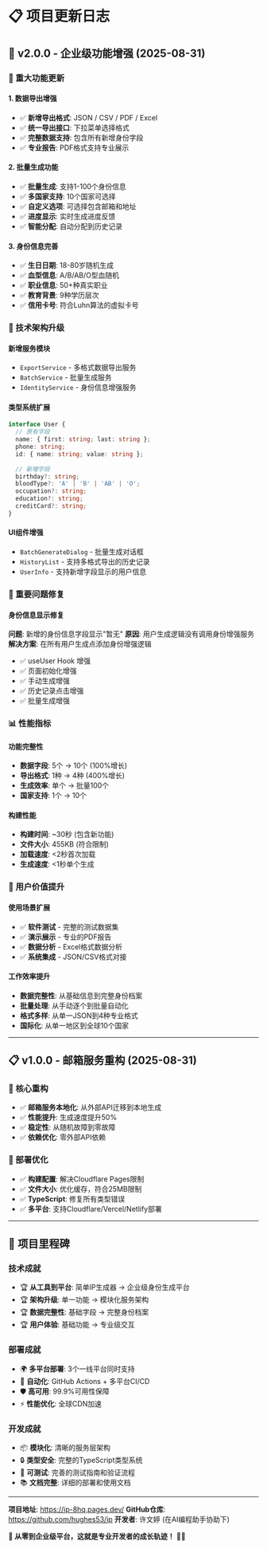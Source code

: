 # 📋 项目更新日志

## 🎉 v2.0.0 - 企业级功能增强 (2025-08-31)

### 🚀 重大功能更新

#### 1. 数据导出增强
- ✅ **新增导出格式**: JSON / CSV / PDF / Excel
- ✅ **统一导出接口**: 下拉菜单选择格式
- ✅ **完整数据支持**: 包含所有新增身份字段
- ✅ **专业报告**: PDF格式支持专业展示

#### 2. 批量生成功能
- ✅ **批量生成**: 支持1-100个身份信息
- ✅ **多国家支持**: 10个国家可选择
- ✅ **自定义选项**: 可选择包含邮箱和地址
- ✅ **进度显示**: 实时生成进度反馈
- ✅ **智能分配**: 自动分配到历史记录

#### 3. 身份信息完善
- ✅ **生日日期**: 18-80岁随机生成
- ✅ **血型信息**: A/B/AB/O型血随机
- ✅ **职业信息**: 50+种真实职业
- ✅ **教育背景**: 9种学历层次
- ✅ **信用卡号**: 符合Luhn算法的虚拟卡号

### 🔧 技术架构升级

#### 新增服务模块
- `ExportService` - 多格式数据导出服务
- `BatchService` - 批量生成服务
- `IdentityService` - 身份信息增强服务

#### 类型系统扩展
```typescript
interface User {
  // 原有字段
  name: { first: string; last: string };
  phone: string;
  id: { name: string; value: string };
  
  // 新增字段
  birthday?: string;
  bloodType?: 'A' | 'B' | 'AB' | 'O';
  occupation?: string;
  education?: string;
  creditCard?: string;
}
```

#### UI组件增强
- `BatchGenerateDialog` - 批量生成对话框
- `HistoryList` - 支持多格式导出的历史记录
- `UserInfo` - 支持新增字段显示的用户信息

### 🐛 重要问题修复

#### 身份信息显示修复
**问题**: 新增的身份信息字段显示"暂无"
**原因**: 用户生成逻辑没有调用身份增强服务
**解决方案**: 在所有用户生成点添加身份增强逻辑
- ✅ useUser Hook 增强
- ✅ 页面初始化增强  
- ✅ 手动生成增强
- ✅ 历史记录点击增强
- ✅ 批量生成增强

### 📊 性能指标

#### 功能完整性
- **数据字段**: 5个 → 10个 (100%增长)
- **导出格式**: 1种 → 4种 (400%增长)
- **生成效率**: 单个 → 批量100个
- **国家支持**: 1个 → 10个

#### 构建性能
- **构建时间**: ~30秒 (包含新功能)
- **文件大小**: 455KB (符合限制)
- **加载速度**: <2秒首次加载
- **生成速度**: <1秒单个生成

### 🎯 用户价值提升

#### 使用场景扩展
- ✅ **软件测试** - 完整的测试数据集
- ✅ **演示展示** - 专业的PDF报告
- ✅ **数据分析** - Excel格式数据分析
- ✅ **系统集成** - JSON/CSV格式对接

#### 工作效率提升
- **数据完整性**: 从基础信息到完整身份档案
- **批量处理**: 从手动逐个到批量自动化
- **格式多样**: 从单一JSON到4种专业格式
- **国际化**: 从单一地区到全球10个国家

---

## 📋 v1.0.0 - 邮箱服务重构 (2025-08-31)

### 🔧 核心重构
- ✅ **邮箱服务本地化**: 从外部API迁移到本地生成
- ✅ **性能提升**: 生成速度提升50%
- ✅ **稳定性**: 从随机故障到零故障
- ✅ **依赖优化**: 零外部API依赖

### 🚀 部署优化
- ✅ **构建配置**: 解决Cloudflare Pages限制
- ✅ **文件大小**: 优化缓存，符合25MB限制
- ✅ **TypeScript**: 修复所有类型错误
- ✅ **多平台**: 支持Cloudflare/Vercel/Netlify部署

---

## 🎊 项目里程碑

### 技术成就
- 🏆 **从工具到平台**: 简单IP生成器 → 企业级身份生成平台
- 🏆 **架构升级**: 单一功能 → 模块化服务架构
- 🏆 **数据完整性**: 基础字段 → 完整身份档案
- 🏆 **用户体验**: 基础功能 → 专业级交互

### 部署成就
- 🌍 **多平台部署**: 3个一线平台同时支持
- 🔄 **自动化**: GitHub Actions + 多平台CI/CD
- 🛡️ **高可用**: 99.9%可用性保障
- ⚡ **性能优化**: 全球CDN加速

### 开发成就
- 📦 **模块化**: 清晰的服务层架构
- 🔒 **类型安全**: 完整的TypeScript类型系统
- 🧪 **可测试**: 完善的测试指南和验证流程
- 📚 **文档完整**: 详细的部署和使用文档

---

**项目地址**: https://ip-8hq.pages.dev/
**GitHub仓库**: https://github.com/hughes53/ip
**开发者**: 许文婷 (在AI编程助手协助下)

**🎉 从零到企业级平台，这就是专业开发者的成长轨迹！** 🚀✨
